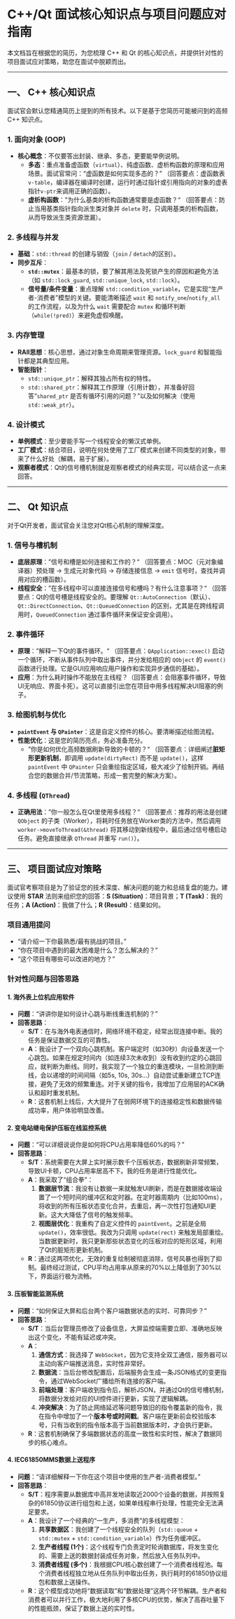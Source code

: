 # C++/Qt 面试核心知识点与项目问题应对指南

本文档旨在根据您的简历，为您梳理 C++ 和 Qt 的核心知识点，并提供针对性的项目面试应对策略，助您在面试中脱颖而出。

---

## 一、 C++ 核心知识点

面试官会默认您精通简历上提到的所有技术。以下是基于您简历可能被问到的高频 C++ 知识点。

### 1. 面向对象 (OOP)
*   **核心概念**：不仅要答出封装、继承、多态，更要能举例说明。
    *   **多态**：重点准备虚函数（`virtual`）、纯虚函数、虚析构函数的原理和应用场景。面试官常问：“虚函数是如何实现多态的？” （回答要点：虚函数表 `v-table`，编译器在编译时创建，运行时通过指针或引用指向的对象的虚表指针`v-ptr`来调用正确的函数）。
    *   **虚析构函数**：”为什么基类的析构函数通常要是虚函数？“ （回答要点：防止当用基类指针指向派生类对象并 `delete` 时，只调用基类的析构函数，从而导致派生类资源泄漏）。

### 2. 多线程与并发
*   **基础**：`std::thread` 的创建与销毁（`join` / `detach`的区别）。
*   **同步互斥**：
    *   **`std::mutex`**：最基本的锁，要了解其用法及死锁产生的原因和避免方法（如 `std::lock_guard`, `std::unique_lock`, `std::lock`）。
    *   **信号量/条件变量**：重点理解 `std::condition_variable`，它是实现“生产者-消费者”模型的关键。要能清晰描述 `wait` 和 `notify_one`/`notify_all` 的工作流程，以及为什么 `wait` 需要配合 `mutex` 和循环判断（`while(!pred)`）来避免虚假唤醒。

### 3. 内存管理
*   **RAII思想**：核心思想，通过对象生命周期来管理资源。`lock_guard` 和智能指针都是其典型应用。
*   **智能指针**：
    *   `std::unique_ptr`：解释其独占所有权的特性。
    *   `std::shared_ptr`：解释其工作原理（引用计数），并准备好回答“`shared_ptr` 是否有循环引用的问题？”以及如何解决（使用 `std::weak_ptr`）。

### 4. 设计模式
*   **单例模式**：至少要能手写一个线程安全的懒汉式单例。
*   **工厂模式**：结合项目，说明在何处使用了工厂模式来创建不同类型的对象，带来了什么好处（解耦，易于扩展）。
*   **观察者模式**：Qt的信号槽机制就是观察者模式的经典实现，可以结合这一点来回答。

---

## 二、 Qt 知识点

对于Qt开发者，面试官会关注您对Qt核心机制的理解深度。

### 1. 信号与槽机制
*   **底层原理**：”信号和槽是如何连接和工作的？“ （回答要点：MOC（元对象编译器）预处理 -> 生成元对象代码 -> 存储连接信息 -> `emit` 信号时，查找并调用对应的槽函数）。
*   **线程安全**：”在多线程中可以直接连接信号和槽吗？有什么注意事项？“ （回答要点：Qt的信号槽是线程安全的。要理解 `Qt::AutoConnection`（默认）、`Qt::DirectConnection`、`Qt::QueuedConnection` 的区别，尤其是在跨线程调用时，`QueuedConnection` 通过事件循环来保证安全调用）。

### 2. 事件循环
*   **原理**：”解释一下Qt的事件循环。“ （回答要点：`QApplication::exec()` 启动一个循环，不断从事件队列中取出事件，并分发给相应的 `QObject` 的 `event()` 函数进行处理。它是GUI应用响应用户操作和实现异步通信的基础）。
*   **应用**：为什么耗时操作不能放在主线程？（回答要点：会阻塞事件循环，导致UI无响应、界面卡死）。这可以直接引出您在项目中用多线程解决UI阻塞的例子。

### 3. 绘图机制与优化
*   **`paintEvent` 与 `QPainter`**：这是自定义控件的核心。要清晰描述绘图流程。
*   **性能优化**：这是您的简历亮点，务必准备充分。
    *   ”你是如何优化高频数据刷新导致的卡顿的？“ （回答要点：详细阐述**脏矩形更新机制**，即调用 `update(dirtyRect)` 而不是 `update()`，这样 `paintEvent` 中 `QPainter` 只会重绘指定区域，极大减少了绘制开销。再结合您的数据合并/节流策略，形成一套完整的解决方案）。

### 4. 多线程 (`QThread`)
*   **正确用法**：”你一般怎么在Qt里使用多线程？“ （回答要点：推荐的用法是创建 `QObject` 的子类（Worker），将耗时任务放在Worker类的方法中，然后调用 `worker->moveToThread(&thread)` 将其移动到新线程中，最后通过信号槽启动任务。避免直接继承 `QThread` 并重写 `run()`）。

---

## 三、 项目面试应对策略

面试官考察项目是为了验证您的技术深度、解决问题的能力和总结复盘的能力。建议使用 **STAR** 法则来组织您的回答：**S (Situation)**：项目背景；**T (Task)**：我的任务；**A (Action)**：我做了什么；**R (Result)**：结果如何。

### 项目通用提问
*   “请介绍一下你最熟悉/最有挑战的项目。”
*   “你在项目中遇到的最大困难是什么？怎么解决的？”
*   “这个项目有哪些可以改进的地方？”

### 针对性问题与回答思路

#### 1. 海外表上位机应用软件
*   **问题**：“讲讲你是如何设计心跳与断线重连机制的？”
*   **回答思路**：
    *   **S/T**：在与海外电表通信时，网络环境不稳定，经常出现连接中断。我的任务是保证数据交互的可靠性。
    *   **A**：我设计了一个双向心跳机制。客户端定时（如30秒）向设备发送一个心跳包。如果在规定时间内（如连续3次未收到）没有收到约定的心跳回应，就判断为断线。同时，我实现了一个独立的重连模块，一旦检测到断线，会以递增的时间间隔（如5s, 10s, 30s...）自动尝试重新建立TCP连接，避免了无效的频繁重连。对于关键的指令，我增加了应用层的ACK确认和超时重发机制。
    *   **R**：这套机制上线后，大大提升了在弱网环境下的连接稳定性和数据传输成功率，用户体验明显改善。

#### 2. 变电站继电保护压板在线监控系统
*   **问题**：“可以详细说说你是如何将CPU占用率降低60%的吗？”
*   **回答思路**：
    *   **S/T**：系统需要在大屏上实时展示数千个压板状态，数据刷新非常频繁，导致UI卡顿，CPU占用率居高不下。我的任务是进行性能优化。
    *   **A**：我采取了“组合拳”：
        1.  **数据层节流**：我没有让数据一来就触发UI刷新，而是在数据接收端设置了一个短时间的缓冲区和定时器。在定时器周期内（比如100ms），将收到的所有压板状态变化合并，去重后，再一次性打包通知UI更新。这大大降低了信号的触发频率。
        2.  **视图层优化**：我重构了自定义控件的 `paintEvent`。之前是全局 `update()`，效率很低。我改为只调用 `update(rect)` 来触发局部重绘。当数据更新时，我只更新那些状态变化的压板对应的矩形区域，利用了Qt的脏矩形更新机制。
    *   **R**：通过这两项优化，无效的重复绘制被彻底消除，信号风暴也得到了抑制。最终经过测试，CPU平均占用率从原来的70%以上降低到了30%以下，界面运行极为流畅。

#### 3. 压板智能监测系统
*   **问题**：“如何保证大屏和后台两个客户端数据状态的实时、可靠同步？”
*   **回答思路**：
    *   **S/T**：当后台管理员修改了设备信息，大屏监控端需要立即、准确地反映出这个变化，不能有延迟或冲突。
    *   **A**：
        1.  **通信方式**：我选择了 `WebSocket`，因为它支持全双工通信，服务器可以主动向客户端推送消息，实时性非常好。
        2.  **数据流**：当后台修改配置后，后端服务会生成一条JSON格式的变更指令，通过WebSocket广播给所有连接的客户端。
        3.  **前端处理**：客户端收到指令后，解析JSON，并通过Qt的信号槽机制，将数据分发给对应的UI控件进行更新，实现了逻辑解耦。
        4.  **冲突解决**：为了防止网络延迟等问题导致旧的指令覆盖新的指令，我在指令中增加了一个**版本号或时间戳**。客户端在更新前会校验版本号，只有当收到的指令版本高于当前数据版本时，才会执行更新。
    *   **R**：这套机制确保了多端数据状态的高度一致性和实时性，解决了数据同步的核心难点。

#### 4. IEC61850MMS数据上送程序
*   **问题**：“请详细解释一下你在这个项目中使用的生产者-消费者模型。”
*   **回答思路**：
    *   **S/T**：程序需要从数据库中高并发地读取近2000个设备的数据，并按照复杂的61850协议进行组包和上送，如果单线程串行处理，性能完全无法满足要求。
    *   **A**：我设计了一个经典的“一生产，多消费”的多线程模型：
        1.  **共享数据区**：我创建了一个线程安全的队列（`std::queue` + `std::mutex` + `std::condition_variable`）作为任务缓冲区。
        2.  **生产者线程 (1个)**：这个线程专门负责定时轮询数据库，将发生变化的、需要上送的数据封装成任务对象，然后放入任务队列中。
        3.  **消费者线程 (多个)**：我根据CPU核心数创建了一个消费者线程池。每个消费者线程独立地从任务队列中取出任务，执行耗时的61850协议组包和数据上送操作。
    *   **R**：这个模型成功地将“数据读取”和“数据处理”这两个环节解耦。生产者和消费者可以并行工作，极大地利用了多核CPU的优势，解决了高吞吐量下的性能瓶颈，保证了数据上送的实时性。 